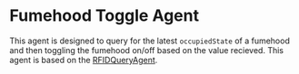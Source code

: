# Fumehood Toggle Agent

This agent is designed to query for the latest `occupiedState` of a fumehood and then toggling the fumehood on/off based on the value recieved.
This agent is based on the [RFIDQueryAgent](https://github.com/cambridge-cares/TheWorldAvatar/tree/main/Agents/RFIDQueryAgent).